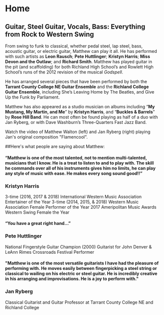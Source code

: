 # Home
## Guitar, Steel Guitar, Vocals, Bass: Everything from Rock to Western Swing

From swing to funk to classical, whether pedal steel, lap steel, bass, acoustic guitar, or electric guitar, Matthew can play it all. He has performed with such artists as **Leon Rausch**; **Pete Huttlinger**; **Kristyn Harris**; **Miss Devon and the Outlaw**; and **Richard Smith**. Matthew has played guitar in the pit (and scaffolding) for both Richland High School’s and Rowlett High School’s runs of the 2012 revision of the musical _Godspell_.

He has arranged several pieces that have been performed by both the **Tarrant County College NE Guitar Ensemble** and the **Richland College Guitar Ensemble**, including She’s Leaving Home by The Beatles, and Give Up the Funk by Parliament.

Matthew has also appeared as a studio musician on albums including “**My Mustang, My Martin, and Me**” by **Kristyn Harris**, and “**Buckles & Barrels**” by **Rose Hill Band**. He can most often be found playing as half of a duo with Jan Ryberg, or with Dave Washburn’s Three-Quarters Fast Jazz Band.

Watch the video of Matthew Walton (left) and Jan Ryberg (right) playing Jan's original composition "Flamencool".

##Here's what people are saying about Matthew:

#### “Matthew is one of the most talented, not to mention multi-talented, musicians that I know. He is a treat to listen to and to play with. The skill he commands over all of his instruments gives him no limits, he can play any style of music with ease. He makes every song sound good!!”
### Kristyn Harris
3-time (2016, 2017 & 2018) International Western Music Association Entertainer of the Year
3-time (2014, 2015, & 2018) Western Music Association Female Performer of the Year
2017 Ameripolitan Music Awards Western Swing Female the Year

#### “You have a great right hand...”
### Pete Huttlinger
National Fingerstyle Guitar Champion (2000)
Guitarist for John Denver & LeAnn Rimes
Crossroads Festival Performer

#### "Matthew is one of the most versatile guitarists I have had the pleasure of performing with. He moves easily between fingerpicking a steel string or classical to wailing on his electric or steel guitar. He is incredibly creative in his arranging and improvisations. He is a joy to perform with."
### Jan Ryberg
Classical Guitarist and Guitar Professor at Tarrant County College NE and Richland College
